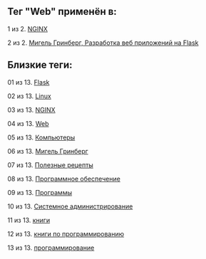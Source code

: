 ## Тег "Web" применён в:

1 из 2. [NGINX](../Компьютеры%20и%20софт/Программы/Nginx.md)

2 из 2. [Мигель Гринберг, Разработка веб приложений на Flask](../Книги/Программирование/Мигель%20Гринберг%20-%20Разработка%20веб%20приложений%20на%20Flask.md)

## Близкие теги:

01 из 13. [Flask](./Flask.md)

02 из 13. [Linux](./Linux.md)

03 из 13. [NGINX](./NGINX.md)

04 из 13. [Web](./Web.md)

05 из 13. [Компьютеры](./Компьютеры.md)

06 из 13. [Мигель Гринберг](./Мигель%20Гринберг.md)

07 из 13. [Полезные рецепты](./Полезные%20рецепты.md)

08 из 13. [Программное обеспечение](./Программное%20обеспечение.md)

09 из 13. [Программы](./Программы.md)

10 из 13. [Системное администрирование](./Системное%20администрирование.md)

11 из 13. [книги](./книги.md)

12 из 13. [книги по программированию](./книги%20по%20программированию.md)

13 из 13. [программирование](./программирование.md)

